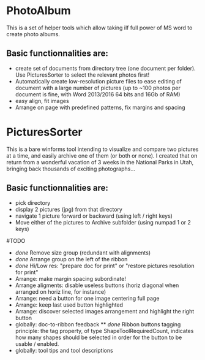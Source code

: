 # PhotoAlbum
This is a set of helper tools which allow taking ilf full power of MS word to create photo albums.

## Basic functionnalities are:
* create set of documents from directory tree (one document per folder). Use PicturesSorter to select the relevant photos first!
* Automatically create low-resolution picture files to ease editing of document with a large number of pictures (up to ~100 photos per document is fine, with Word 2013/2016 64 bits and 16Gb of RAM)
* easy align, fit images
* Arrange on page with predefined patterns, fix margins and spacing

# PicturesSorter
This is a bare winforms tool intending to visualize and compare two pictures at a time, and easily archive one of them (or both or none).
I created that on return from a wonderful vacation of 3 weeks in the National Parks in Utah, bringing back thousands of exciting photographs...

## Basic functionnalities are:
* pick directory
* display 2 pictures (jpg) from that directory
* navigate 1 picture forward or backward (using left / right keys)
* Move either of the pictures to Archive subfolder (using numpad 1 or 2 keys)

#TODO
* *done* Remove size group (redundant with alignments)
* *done* Arrange group on the left of the ribbon
* *done* Hi/Low res: "prepare doc for print" or "restore pictures resolution for print"
* Arrange: make margin spacing subordinate!
* Arrange aligments: disable useless buttons (horiz diagonal when arranged on horiz line, for instance)
* Arrange: need a button for one image centering full page
* Arrange: keep last used button highlighted
* Arrange: discover selected images arrangement and highlight the right button
* globally: doc-to-ribbon feedback
** *done* Ribbon buttons tagging principle: the tag property, of type ShapeToolRequiredCount, indicates how many shapes should be selected in order for the button to be usable / enabled.
* globally: tool tips and tool descriptions
